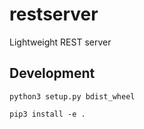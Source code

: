 # restserver

Lightweight REST server

## Development

```
python3 setup.py bdist_wheel
```

```
pip3 install -e .
```